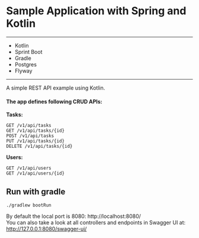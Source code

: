 # Sample Application with Spring and Kotlin
____
- Kotlin
- Sprint Boot
- Gradle
- Postgres
- Flyway
____

A simple REST API example using Kotlin.<br/>
#### The app defines following CRUD APIs:<br/>

**Tasks:**
```
GET /v1/api/tasks 
GET /v1/api/tasks/{id}
POST /v1/api/tasks
PUT /v1/api/tasks/{id}
DELETE /v1/api/tasks/{id}
```

**Users:**
```
GET /v1/api/users 
GET /v1/api/users/{id}
```


## Run with gradle
```./gradlew bootRun```<br/>

By default the local port is 8080: http://localhost:8080/<br/>
You can also take a look at all controllers and endpoints in Swagger UI at:
http://127.0.0.1:8080/swagger-ui/
